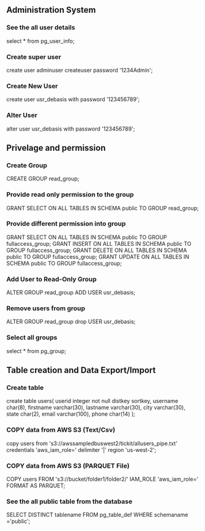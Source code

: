 ## Administration System

### See the all user details
select * from pg_user_info;

### Create super user
create user adminuser createuser password '1234Admin';

### Create New User
create user usr_debasis with password '123456789';

### Alter User
alter user usr_debasis with password '123456789';


## Privelage and permission
### Create Group     
CREATE GROUP read_group;

### Provide read only permission to the group
GRANT SELECT ON ALL TABLES IN SCHEMA public TO GROUP read_group;

### Provide different permission into group
GRANT SELECT ON ALL TABLES IN SCHEMA public TO GROUP fullaccess_group;
GRANT INSERT ON ALL TABLES IN SCHEMA public TO GROUP fullaccess_group;
GRANT DELETE ON ALL TABLES IN SCHEMA public TO GROUP fullaccess_group;
GRANT UPDATE ON ALL TABLES IN SCHEMA public TO GROUP fullaccess_group;

### Add User to Read-Only Group
ALTER GROUP read_group ADD USER usr_debasis;

### Remove users from group
ALTER GROUP read_group drop USER usr_debasis;

### Select all groups
select * from pg_group;


## Table creation and Data Export/Import

### Create table
create table users(
userid integer not null distkey sortkey,
username char(8),
firstname varchar(30),
lastname varchar(30),
city varchar(30),
state char(2),
email varchar(100),
phone char(14)
);

### COPY data from AWS S3 (Text/Csv)
copy users 
from 's3://awssampledbuswest2/tickit/allusers_pipe.txt'
credentials 'aws_iam_role=<iam-role-arn>'
delimiter '|' region 'us-west-2';

### COPY data from AWS S3 (PARQUET File)
COPY users
FROM 's3://bucket/folder1/folder2/'
IAM_ROLE 'aws_iam_role=<iam-role-arn>'
FORMAT AS PARQUET;

### See the all public table from the database
SELECT DISTINCT tablename FROM pg_table_def WHERE  schemaname ='public';

